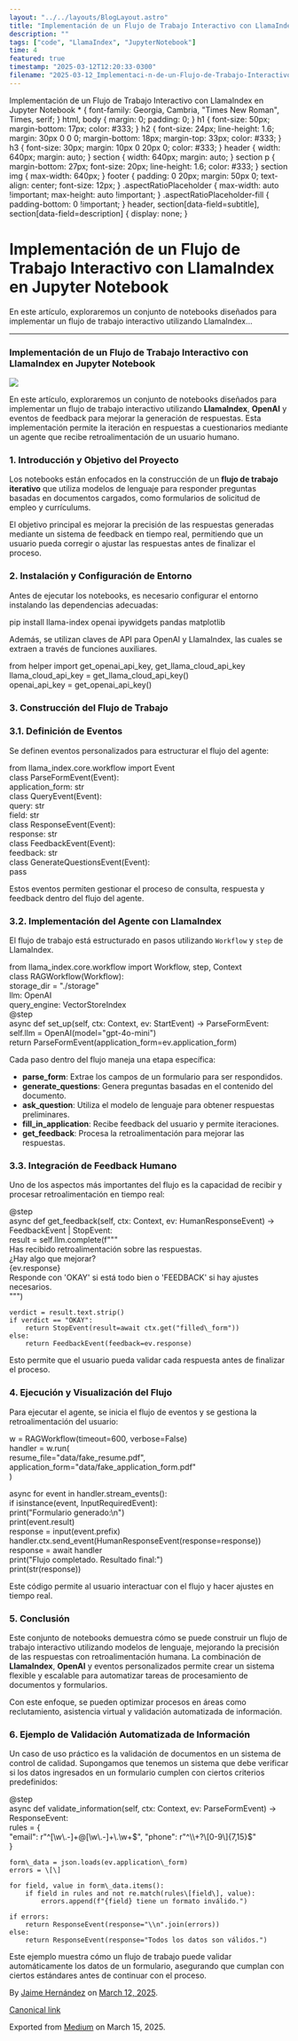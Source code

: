 ```yaml
---
layout: "../../layouts/BlogLayout.astro"
title: "Implementación de un Flujo de Trabajo Interactivo con LlamaIndex en Jupyter Notebook"
description: ""
tags: ["code", "LlamaIndex", "JupyterNotebook"]
time: 4
featured: true
timestamp: "2025-03-12T12:20:33-0300"
filename: "2025-03-12_Implementaci-n-de-un-Flujo-de-Trabajo-Interactivo-con-LlamaIndex-en-Jupyter-Notebook-2b9edf6b8586"
---
```


Implementación de un Flujo de Trabajo Interactivo con LlamaIndex en Jupyter Notebook \* { font-family: Georgia, Cambria, "Times New Roman", Times, serif; } html, body { margin: 0; padding: 0; } h1 { font-size: 50px; margin-bottom: 17px; color: #333; } h2 { font-size: 24px; line-height: 1.6; margin: 30px 0 0 0; margin-bottom: 18px; margin-top: 33px; color: #333; } h3 { font-size: 30px; margin: 10px 0 20px 0; color: #333; } header { width: 640px; margin: auto; } section { width: 640px; margin: auto; } section p { margin-bottom: 27px; font-size: 20px; line-height: 1.6; color: #333; } section img { max-width: 640px; } footer { padding: 0 20px; margin: 50px 0; text-align: center; font-size: 12px; } .aspectRatioPlaceholder { max-width: auto !important; max-height: auto !important; } .aspectRatioPlaceholder-fill { padding-bottom: 0 !important; } header, section\[data-field=subtitle\], section\[data-field=description\] { display: none; }

Implementación de un Flujo de Trabajo Interactivo con LlamaIndex en Jupyter Notebook
====================================================================================

En este artículo, exploraremos un conjunto de notebooks diseñados para implementar un flujo de trabajo interactivo utilizando LlamaIndex…

* * *

### Implementación de un Flujo de Trabajo Interactivo con LlamaIndex en Jupyter Notebook

![](https://cdn-images-1.medium.com/max/800/1*N-KjmkFZnDtWVUMjz1GibQ.png)

En este artículo, exploraremos un conjunto de notebooks diseñados para implementar un flujo de trabajo interactivo utilizando **LlamaIndex**, **OpenAI** y eventos de feedback para mejorar la generación de respuestas. Esta implementación permite la iteración en respuestas a cuestionarios mediante un agente que recibe retroalimentación de un usuario humano.

### 1\. Introducción y Objetivo del Proyecto

Los notebooks están enfocados en la construcción de un **flujo de trabajo iterativo** que utiliza modelos de lenguaje para responder preguntas basadas en documentos cargados, como formularios de solicitud de empleo y currículums.

El objetivo principal es mejorar la precisión de las respuestas generadas mediante un sistema de feedback en tiempo real, permitiendo que un usuario pueda corregir o ajustar las respuestas antes de finalizar el proceso.

### 2\. Instalación y Configuración de Entorno

Antes de ejecutar los notebooks, es necesario configurar el entorno instalando las dependencias adecuadas:

pip install llama-index openai ipywidgets pandas matplotlib

Además, se utilizan claves de API para OpenAI y LlamaIndex, las cuales se extraen a través de funciones auxiliares.

from helper import get\_openai\_api\_key, get\_llama\_cloud\_api\_key  
llama\_cloud\_api\_key = get\_llama\_cloud\_api\_key()  
openai\_api\_key = get\_openai\_api\_key()

### 3\. Construcción del Flujo de Trabajo

### 3.1. Definición de Eventos

Se definen eventos personalizados para estructurar el flujo del agente:

from llama\_index.core.workflow import Event  
class ParseFormEvent(Event):  
    application\_form: str  
class QueryEvent(Event):  
    query: str  
    field: str  
class ResponseEvent(Event):  
    response: str  
class FeedbackEvent(Event):  
    feedback: str  
class GenerateQuestionsEvent(Event):  
    pass

Estos eventos permiten gestionar el proceso de consulta, respuesta y feedback dentro del flujo del agente.

### 3.2. Implementación del Agente con LlamaIndex

El flujo de trabajo está estructurado en pasos utilizando `Workflow` y `step` de LlamaIndex.

from llama\_index.core.workflow import Workflow, step, Context  
class RAGWorkflow(Workflow):  
    storage\_dir = "./storage"  
    llm: OpenAI  
    query\_engine: VectorStoreIndex  
    @step  
    async def set\_up(self, ctx: Context, ev: StartEvent) -> ParseFormEvent:  
        self.llm = OpenAI(model="gpt-4o-mini")  
        return ParseFormEvent(application\_form=ev.application\_form)

Cada paso dentro del flujo maneja una etapa específica:

*   **parse\_form**: Extrae los campos de un formulario para ser respondidos.
*   **generate\_questions**: Genera preguntas basadas en el contenido del documento.
*   **ask\_question**: Utiliza el modelo de lenguaje para obtener respuestas preliminares.
*   **fill\_in\_application**: Recibe feedback del usuario y permite iteraciones.
*   **get\_feedback**: Procesa la retroalimentación para mejorar las respuestas.

### 3.3. Integración de Feedback Humano

Uno de los aspectos más importantes del flujo es la capacidad de recibir y procesar retroalimentación en tiempo real:

@step  
async def get\_feedback(self, ctx: Context, ev: HumanResponseEvent) -> FeedbackEvent | StopEvent:  
    result = self.llm.complete(f"""  
        Has recibido retroalimentación sobre las respuestas.   
        ¿Hay algo que mejorar?  
        <feedback>{ev.response}</feedback>  
        Responde con 'OKAY' si está todo bien o 'FEEDBACK' si hay ajustes necesarios.  
    """)  
      
    verdict = result.text.strip()  
    if verdict == "OKAY":  
        return StopEvent(result=await ctx.get("filled\_form"))  
    else:  
        return FeedbackEvent(feedback=ev.response)

Esto permite que el usuario pueda validar cada respuesta antes de finalizar el proceso.

### 4\. Ejecución y Visualización del Flujo

Para ejecutar el agente, se inicia el flujo de eventos y se gestiona la retroalimentación del usuario:

w = RAGWorkflow(timeout=600, verbose=False)  
handler = w.run(  
    resume\_file="data/fake\_resume.pdf",  
    application\_form="data/fake\_application\_form.pdf"  
)  
  
async for event in handler.stream\_events():  
    if isinstance(event, InputRequiredEvent):  
        print("Formulario generado:\\n")  
        print(event.result)  
        response = input(event.prefix)  
        handler.ctx.send\_event(HumanResponseEvent(response=response))  
response = await handler  
print("Flujo completado. Resultado final:")  
print(str(response))

Este código permite al usuario interactuar con el flujo y hacer ajustes en tiempo real.

### 5\. Conclusión

Este conjunto de notebooks demuestra cómo se puede construir un flujo de trabajo interactivo utilizando modelos de lenguaje, mejorando la precisión de las respuestas con retroalimentación humana. La combinación de **LlamaIndex**, **OpenAI** y eventos personalizados permite crear un sistema flexible y escalable para automatizar tareas de procesamiento de documentos y formularios.

Con este enfoque, se pueden optimizar procesos en áreas como reclutamiento, asistencia virtual y validación automatizada de información.

### 6\. Ejemplo de Validación Automatizada de Información

Un caso de uso práctico es la validación de documentos en un sistema de control de calidad. Supongamos que tenemos un sistema que debe verificar si los datos ingresados en un formulario cumplen con ciertos criterios predefinidos:

@step  
async def validate\_information(self, ctx: Context, ev: ParseFormEvent) -> ResponseEvent:  
    rules = {  
        "email": r"^\[\\w\\.-\]+@\[\\w\\.-\]+\\.\\w+$",  
        "phone": r"^\\+?\[0-9\]{7,15}$"  
    }  
      
    form\_data = json.loads(ev.application\_form)  
    errors = \[\]  
      
    for field, value in form\_data.items():  
        if field in rules and not re.match(rules\[field\], value):  
            errors.append(f"{field} tiene un formato inválido.")  
      
    if errors:  
        return ResponseEvent(response="\\n".join(errors))  
    else:  
        return ResponseEvent(response="Todos los datos son válidos.")

Este ejemplo muestra cómo un flujo de trabajo puede validar automáticamente los datos de un formulario, asegurando que cumplan con ciertos estándares antes de continuar con el proceso.

By [Jaime Hernández](https://medium.com/@devjaime) on [March 12, 2025](https://medium.com/p/2b9edf6b8586).

[Canonical link](https://medium.com/@devjaime/implementaci%C3%B3n-de-un-flujo-de-trabajo-interactivo-con-llamaindex-en-jupyter-notebook-2b9edf6b8586)

Exported from [Medium](https://medium.com) on March 15, 2025.